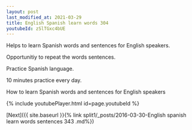 ```yaml
---
layout: post
last_modified_at: 2021-03-29
title: English Spanish learn words 304 
youtubeId: zSlTGxc4bUE
---
```

 
 
Helps to learn Spanish words and sentences for English speakers.

Opportunitiy to repeat the words sentences. 

Practice Spanish language. 
 
10 minutes practice every day. 
 
How to learn Spanish words and sentences for English speakers 
 
{% include youtubePlayer.html id=page.youtubeId %}
 
 
[Next]({{ site.baseurl }}{% link  split1/_posts/2016-03-30-English spanish learn words sentences 343 .md%})
 
